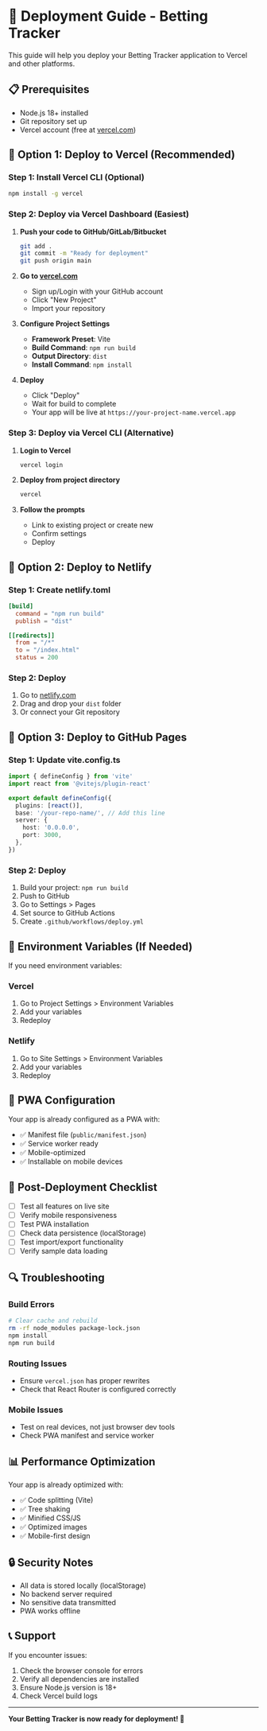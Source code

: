 # 🚀 Deployment Guide - Betting Tracker

This guide will help you deploy your Betting Tracker application to Vercel and other platforms.

## 📋 Prerequisites

- Node.js 18+ installed
- Git repository set up
- Vercel account (free at [vercel.com](https://vercel.com))

## 🎯 Option 1: Deploy to Vercel (Recommended)

### Step 1: Install Vercel CLI (Optional)
```bash
npm install -g vercel
```

### Step 2: Deploy via Vercel Dashboard (Easiest)

1. **Push your code to GitHub/GitLab/Bitbucket**
   ```bash
   git add .
   git commit -m "Ready for deployment"
   git push origin main
   ```

2. **Go to [vercel.com](https://vercel.com)**
   - Sign up/Login with your GitHub account
   - Click "New Project"
   - Import your repository

3. **Configure Project Settings**
   - **Framework Preset**: Vite
   - **Build Command**: `npm run build`
   - **Output Directory**: `dist`
   - **Install Command**: `npm install`

4. **Deploy**
   - Click "Deploy"
   - Wait for build to complete
   - Your app will be live at `https://your-project-name.vercel.app`

### Step 3: Deploy via Vercel CLI (Alternative)

1. **Login to Vercel**
   ```bash
   vercel login
   ```

2. **Deploy from project directory**
   ```bash
   vercel
   ```

3. **Follow the prompts**
   - Link to existing project or create new
   - Confirm settings
   - Deploy

## 🎯 Option 2: Deploy to Netlify

### Step 1: Create netlify.toml
```toml
[build]
  command = "npm run build"
  publish = "dist"

[[redirects]]
  from = "/*"
  to = "/index.html"
  status = 200
```

### Step 2: Deploy
1. Go to [netlify.com](https://netlify.com)
2. Drag and drop your `dist` folder
3. Or connect your Git repository

## 🎯 Option 3: Deploy to GitHub Pages

### Step 1: Update vite.config.ts
```typescript
import { defineConfig } from 'vite'
import react from '@vitejs/plugin-react'

export default defineConfig({
  plugins: [react()],
  base: '/your-repo-name/', // Add this line
  server: {
    host: '0.0.0.0',
    port: 3000,
  },
})
```

### Step 2: Deploy
1. Build your project: `npm run build`
2. Push to GitHub
3. Go to Settings > Pages
4. Set source to GitHub Actions
5. Create `.github/workflows/deploy.yml`

## 🔧 Environment Variables (If Needed)

If you need environment variables:

### Vercel
1. Go to Project Settings > Environment Variables
2. Add your variables
3. Redeploy

### Netlify
1. Go to Site Settings > Environment Variables
2. Add your variables
3. Redeploy

## 📱 PWA Configuration

Your app is already configured as a PWA with:
- ✅ Manifest file (`public/manifest.json`)
- ✅ Service worker ready
- ✅ Mobile-optimized
- ✅ Installable on mobile devices

## 🚀 Post-Deployment Checklist

- [ ] Test all features on live site
- [ ] Verify mobile responsiveness
- [ ] Test PWA installation
- [ ] Check data persistence (localStorage)
- [ ] Test import/export functionality
- [ ] Verify sample data loading

## 🔍 Troubleshooting

### Build Errors
```bash
# Clear cache and rebuild
rm -rf node_modules package-lock.json
npm install
npm run build
```

### Routing Issues
- Ensure `vercel.json` has proper rewrites
- Check that React Router is configured correctly

### Mobile Issues
- Test on real devices, not just browser dev tools
- Check PWA manifest and service worker

## 📊 Performance Optimization

Your app is already optimized with:
- ✅ Code splitting (Vite)
- ✅ Tree shaking
- ✅ Minified CSS/JS
- ✅ Optimized images
- ✅ Mobile-first design

## 🔒 Security Notes

- All data is stored locally (localStorage)
- No backend server required
- No sensitive data transmitted
- PWA works offline

## 📞 Support

If you encounter issues:
1. Check the browser console for errors
2. Verify all dependencies are installed
3. Ensure Node.js version is 18+
4. Check Vercel build logs

---

**Your Betting Tracker is now ready for deployment! 🎉** 